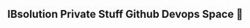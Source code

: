 ## IBsolution Private Stuff Github Devops Space 👋

<!--

**We are IBsolution and we make cool internal stuff here:**

🙋‍♀️ We want build cool stuff internaly
🌈 Make clean code, have an cool idea and you are welcome
👩‍💻 Find something here usefull and let us know
-->
